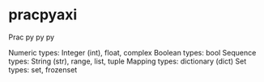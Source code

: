 # pracpyaxi
Prac py py py

Numeric types: Integer (int), float, complex
Boolean types: bool
Sequence types: String (str), range, list, tuple
Mapping types: dictionary (dict)
Set types: set, frozenset

